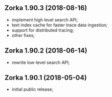 Zorka 1.90.3 (2018-08-16)
-------------------------

* implement high level search API;
* text index cache for faster trace data ingestion;
* support for distributed tracing; 
* other fixes;


Zorka 1.90.2 (2018-06-14)
-------------------------

* rewrite low-level search API;


Zorka 1.90.1 (2018-05-04)
-------------------------

* initial public release;


